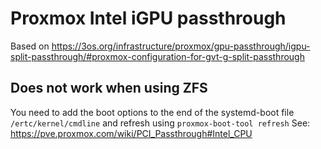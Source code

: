 # Proxmox Intel iGPU passthrough

Based on https://3os.org/infrastructure/proxmox/gpu-passthrough/igpu-split-passthrough/#proxmox-configuration-for-gvt-g-split-passthrough

## Does not work when using ZFS

You need to add the boot options to the end of the systemd-boot file `/ertc/kernel/cmdline` and refresh using `proxmox-boot-tool refresh`
See: https://pve.proxmox.com/wiki/PCI_Passthrough#Intel_CPU
